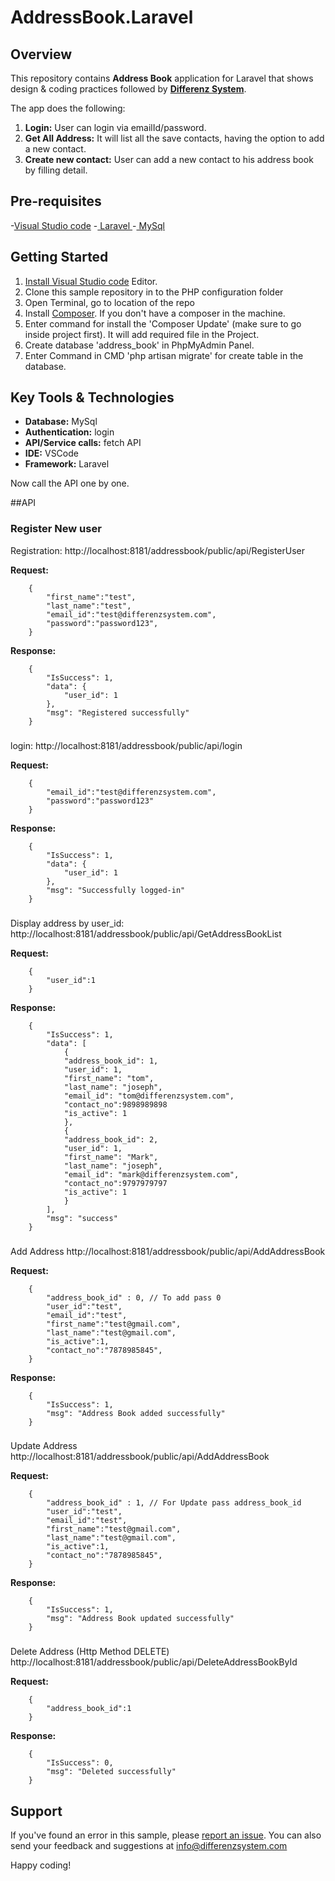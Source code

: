 # AddressBook.Laravel

## Overview

This repository contains **Address Book** application for Laravel that shows design & coding practices followed by **[Differenz System](http://www.differenzsystem.com/)**.


The app does the following:
1. **Login:** User can login via emailId/password. 
2. **Get All Address:** It will list all the save contacts, having the option to add a new contact.
3. **Create new contact:** User can add a new contact to his address book by filling detail.


## Pre-requisites
-[Visual Studio code](https://code.visualstudio.com/)
-[ Laravel ](https://laravel.com/)
-[ MySql ](https://www.mysql.com/)


## Getting Started
1. [Install Visual Studio code](https://code.visualstudio.com/) Editor.
2. Clone this sample repository in to the PHP configuration folder
3. Open Terminal, go to location of the repo
4. Install [Composer](https://getcomposer.org/). If you don't have a composer in the machine.
4. Enter command for install the 'Composer Update' (make sure to go inside project first). It will add required file in the Project.
5. Create database 'address_book' in PhpMyAdmin Panel.
6. Enter Command in CMD 'php artisan migrate' for create table in the database.


## Key Tools & Technologies
- **Database:** MySql
- **Authentication:** login
- **API/Service calls:** fetch API
- **IDE:**  VSCode
- **Framework:** Laravel

Now call the API one by one.

##API
### Register New user
Registration: 
http://localhost:8181/addressbook/public/api/RegisterUser

**Request:**
```
    {        
        "first_name":"test",
        "last_name":"test",
        "email_id":"test@differenzsystem.com",
        "password":"password123",
    }
```

**Response:**
```
	{
        "IsSuccess": 1,
        "data": {
            "user_id": 1
        },
        "msg": "Registered successfully"
    }
```

###
login:
http://localhost:8181/addressbook/public/api/login

**Request:**
```
    {
        "email_id":"test@differenzsystem.com",
        "password":"password123"
    }
```
**Response:**
```
    {
		"IsSuccess": 1,
        "data": {
            "user_id": 1
        },
        "msg": "Successfully logged-in"
    }
```
###


Display address by user_id:
http://localhost:8181/addressbook/public/api/GetAddressBookList

**Request:**
```
    {
        "user_id":1
    }
```

**Response:**
```
    {
        "IsSuccess": 1,
        "data": [
            {
            "address_book_id": 1,
            "user_id": 1,
            "first_name": "tom",
            "last_name": "joseph",
            "email_id": "tom@differenzsystem.com",
			"contact_no":9898989898
            "is_active": 1
            },
            {
            "address_book_id": 2,
            "user_id": 1,
            "first_name": "Mark",
            "last_name": "joseph",
            "email_id": "mark@differenzsystem.com",
			"contact_no":9797979797
            "is_active": 1
            }
        ],
        "msg": "success"
    }
```

###
Add Address
http://localhost:8181/addressbook/public/api/AddAddressBook

**Request:**
```
    {
		"address_book_id" : 0, // To add pass 0
        "user_id":"test",
        "email_id":"test",
        "first_name":"test@gmail.com",
		"last_name":"test@gmail.com",
		"is_active":1,
        "contact_no":"7878985845",
    }
```
**Response:**
```
    {
        "IsSuccess": 1,
        "msg": "Address Book added successfully"
    }
```

###
Update Address
http://localhost:8181/addressbook/public/api/AddAddressBook

**Request:**
```
    {
        "address_book_id" : 1, // For Update pass address_book_id
        "user_id":"test",
        "email_id":"test",
        "first_name":"test@gmail.com",
		"last_name":"test@gmail.com",
		"is_active":1,
        "contact_no":"7878985845",
    }
```

**Response:**
```
    {
        "IsSuccess": 1,
        "msg": "Address Book updated successfully"
    }
```

###
Delete Address (Http Method DELETE)
http://localhost:8181/addressbook/public/api/DeleteAddressBookById

**Request:**
```
    {
        "address_book_id":1
    }
```
**Response:**
```
    {
        "IsSuccess": 0,
        "msg": "Deleted successfully"
    }
```


## Support
If you've found an error in this sample, please [report an issue](https://differenz-system:welcome007@github.com/differenz-system/AddressBook.Laravel.git).  You can also send your feedback and suggestions at info@differenzsystem.com

Happy coding!